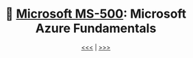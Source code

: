 <div align="center">

# 🧱 [Microsoft MS-500](ms-500-index.md): Microsoft Azure Fundamentals

[<<<](ms-500-part4.md) | [>>>](ms-500-part2.md)
      
</div>

